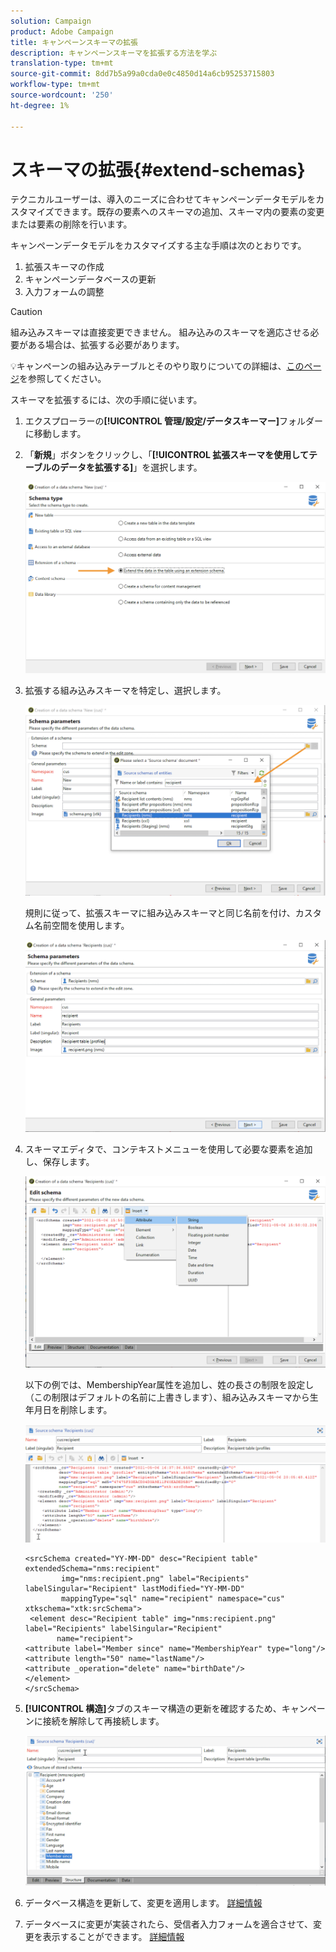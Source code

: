 ```yaml
---
solution: Campaign
product: Adobe Campaign
title: キャンペーンスキーマの拡張
description: キャンペーンスキーマを拡張する方法を学ぶ
translation-type: tm+mt
source-git-commit: 8dd7b5a99a0cda0e0c4850d14a6cb95253715803
workflow-type: tm+mt
source-wordcount: '250'
ht-degree: 1%

---
```


# スキーマの拡張{#extend-schemas}

テクニカルユーザーは、導入のニーズに合わせてキャンペーンデータモデルをカスタマイズできます。既存の要素へのスキーマの追加、スキーマ内の要素の変更または要素の削除を行います。

キャンペーンデータモデルをカスタマイズする主な手順は次のとおりです。

1. 拡張スキーマの作成
1. キャンペーンデータベースの更新
1. 入力フォームの調整

>[!CAUTION]
>組み込みスキーマは直接変更できません。 組み込みのスキーマを適応させる必要がある場合は、拡張する必要があります。

:bulb:キャンペーンの組み込みテーブルとそのやり取りについての詳細は、[このページ](datamodel.md)を参照してください。

スキーマを拡張するには、次の手順に従います。

1. エクスプローラーの&#x200B;**[!UICONTROL 管理/設定/データスキーマー]**&#x200B;フォルダーに移動します。
1. 「**新規**」ボタンをクリックし、「**[!UICONTROL 拡張スキーマを使用してテーブルのデータを拡張する]**」を選択します。

   ![](assets/extend-schema-option.png)

1. 拡張する組み込みスキーマを特定し、選択します。

   ![](assets/extend-schema-select.png)

   規則に従って、拡張スキーマに組み込みスキーマと同じ名前を付け、カスタム名前空間を使用します。

   ![](assets/extend-schema-validate.png)

1. スキーマエディタで、コンテキストメニューを使用して必要な要素を追加し、保存します。

   ![](assets/extend-schema-edit.png)

   以下の例では、MembershipYear属性を追加し、姓の長さの制限を設定し（この制限はデフォルトの名前に上書きします）、組み込みスキーマから生年月日を削除します。

   ![](assets/extend-schema-sample.png)

   ```
   <srcSchema created="YY-MM-DD" desc="Recipient table" extendedSchema="nms:recipient"
           img="nms:recipient.png" label="Recipients" labelSingular="Recipient" lastModified="YY-MM-DD"
           mappingType="sql" name="recipient" namespace="cus" xtkschema="xtk:srcSchema">
    <element desc="Recipient table" img="nms:recipient.png" label="Recipients" labelSingular="Recipient"
          name="recipient">
   <attribute label="Member since" name="MembershipYear" type="long"/>
   <attribute length="50" name="lastName"/>
   <attribute _operation="delete" name="birthDate"/>
   </element>
   </srcSchema>
   ```
1. **[!UICONTROL 構造]**&#x200B;タブのスキーマ構造の更新を確認するため、キャンペーンに接続を解除して再接続します。

   ![](assets/extend-schema-structure.png)

1. データベース構造を更新して、変更を適用します。 [詳細情報](update-database-structure.md)

1. データベースに変更が実装されたら、受信者入力フォームを適合させて、変更を表示することができます。 [詳細情報](forms.md)
